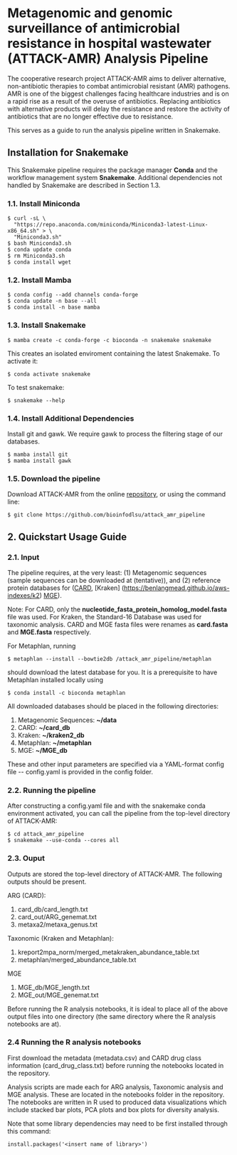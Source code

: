 
# Metagenomic and genomic surveillance of antimicrobial resistance in hospital wastewater (ATTACK-AMR) Analysis Pipeline

The cooperative research project ATTACK-AMR aims to deliver alternative, non-antibiotic therapies to combat antimicrobial resistant (AMR) pathogens. AMR is one of the biggest challenges facing healthcare industries and is on a rapid rise as
a result of the overuse of antibiotics. Replacing antibiotics with alternative products will delay the resistance
and restore the activity of antibiotics that are no longer effective due to resistance.


This serves as a guide to run the analysis pipeline written in Snakemake.

## Installation for Snakemake
This Snakemake pipeline requires the package manager **Conda** and the workflow management system **Snakemake**.
Additional dependencies not handled by Snakemake are described in Section 1.3.

### 1.1. Install Miniconda 
```
$ curl -sL \
  "https://repo.anaconda.com/miniconda/Miniconda3-latest-Linux-x86_64.sh" > \
  "Miniconda3.sh"
$ bash Miniconda3.sh
$ conda update conda
$ rm Miniconda3.sh
$ conda install wget
```

### 1.2. Install Mamba 
```
$ conda config --add channels conda-forge
$ conda update -n base --all
$ conda install -n base mamba
```

### 1.3. Install Snakemake
```
$ mamba create -c conda-forge -c bioconda -n snakemake snakemake
```
This creates an isolated enviroment containing the latest Snakemake. To activate it:
```
$ conda activate snakemake
```
To test snakemake:
```
$ snakemake --help
```

### 1.4. Install Additional Dependencies
Install git and gawk. We require gawk to process the filtering stage of our databases.
```
$ mamba install git
$ mamba install gawk
```

### 1.5. Download the pipeline
Download ATTACK-AMR from the online [repository](https://github.com/bioinfodlsu/attack_amr_pipeline), or using the command line:
```
$ git clone https://github.com/bioinfodlsu/attack_amr_pipeline
```

## 2. Quickstart Usage Guide

### 2.1. Input
The pipeline requires, at the very least: (1) Metagenomic sequences (sample sequences can be downloaded at (tentative)), and (2) reference protein databases for ([CARD](https://card.mcmaster.ca/latest/data), [Kraken] (https://benlangmead.github.io/aws-indexes/k2) [MGE](https://github.com/KatariinaParnanen/MobileGeneticElementDatabase)). 

Note: For CARD, only the **nucleotide_fasta_protein_homolog_model.fasta** file was used. For Kraken, the Standard-16 Database was used for taxonomic analysis. CARD and MGE fasta files were renames as **card.fasta** and **MGE.fasta** respectively.

For Metaphlan, running 
```
$ metaphlan --install --bowtie2db /attack_amr_pipeline/metaphlan 
```
should download the latest database for you. It is a prerequisite to have Metaphlan installed locally using 
```
$ conda install -c bioconda metaphlan
```

All downloaded databases should be placed in the following directories:
1. Metagenomic Sequences: **~/data**
2. CARD: **~/card_db**
3. Kraken: **~/kraken2_db**
4. Metaphlan: **~/metaphlan**
5. MGE: **~/MGE_db**


These and other input parameters are specified via a YAML-format config file -- config.yaml is provided in the config folder. 

### 2.2. Running the pipeline
After constructing a config.yaml file and with the snakemake conda environment activated, you can call the pipeline from the top-level directory of ATTACK-AMR:
```
$ cd attack_amr_pipeline
$ snakemake --use-conda --cores all
```

### 2.3. Ouput
Outputs are stored the top-level directory of ATTACK-AMR. The following outputs should be present. 

ARG (CARD):
1. card_db/card_length.txt
2. card_out/ARG_genemat.txt
3. metaxa2/metaxa_genus.txt

Taxonomic (Kraken and Metaphlan):
1. kreport2mpa_norm/merged_metakraken_abundance_table.txt
2. metaphlan/merged_abundance_table.txt

MGE
1. MGE_db/MGE_length.txt
2. MGE_out/MGE_genemat.txt

Before running the R analysis notebooks, it is ideal to place all of the above output files into one directory (the same directory where the R analysis notebooks are at).

### 2.4 Running the R analysis notebooks

First download the metadata (metadata.csv) and CARD drug class information (card_drug_class.txt) before running the notebooks located in the repository.

Analysis scripts are made each for ARG analysis, Taxonomic analysis and MGE analysis. These are located in the notebooks folder in the repository. The notebooks are written in R used to produced data visualizations which include stacked bar plots, PCA plots and box plots for diversity analysis.

Note that some library dependencies may need to be first installed through this command:

```
install.packages('<insert name of library>')
```





